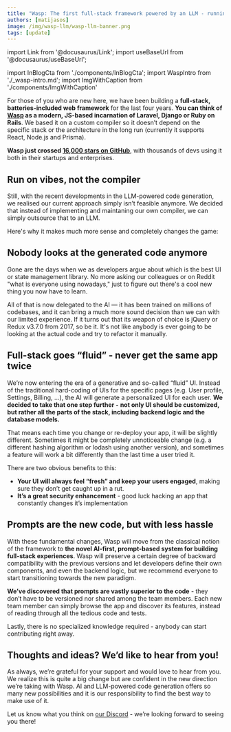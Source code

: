 ```yaml
---
title: "Wasp: The first full-stack framework powered by an LLM - running on vibes, not a compiler"
authors: [matijasos]
image: /img/wasp-llm/wasp-llm-banner.png
tags: [update]
---
```


import Link from '@docusaurus/Link';
import useBaseUrl from '@docusaurus/useBaseUrl';

import InBlogCta from './components/InBlogCta';
import WaspIntro from './_wasp-intro.md';
import ImgWithCaption from './components/ImgWithCaption'


For those of you who are new here, we have been building a **full-stack, batteries-included web framework** for the last four years. **You can think of [Wasp](https://github.com/wasp-lang/wasp) as a modern, JS-based incarnation of Laravel, Django or Ruby on Rails**. We based it on a custom compiler so it doesn’t depend on the specific stack or the architecture in the long run (currently it supports React, Node.js and Prisma).

**Wasp just crossed [16,000 stars on GitHub](https://github.com/wasp-lang/wasp)**, with thousands of devs using it both in their startups and enterprises.

## Run on vibes, not the compiler

Still, with the recent developments in the LLM-powered code generation, we realised our current approach simply isn’t feasible anymore. We decided that instead of implementing and maintaning our own compiler, we can simply outsource that to an LLM.

<ImgWithCaption
    alt="Wasp AI-first diagram"
    source="img/wasp-llm/wasp-ai-first-diagram.png"
    caption="Let's get these vibes a'goin'."
/>

Here's why it makes much more sense and completely changes the game:

## Nobody looks at the generated code anymore

<ImgWithCaption
    alt="jQuery code example"
    source="img/wasp-llm/jquery-code-example.png"
    caption="Let's face it - this is what it's gonna be."
/>

Gone are the days when we as developers argue about which is the best UI or state management library. No more asking our colleagues or on Reddit "what is everyone using nowadays," just to figure out there's a cool new thing you now have to learn.

All of that is now delegated to the AI — it has been trained on millions of codebases, and it can bring a much more sound decision than we can with our limited experience. If it turns out that its weapon of choice is jQuery or Redux v3.7.0 from 2017, so be it. It's not like anybody is ever going to be looking at the actual code and try to refactor it manually.

## Full-stack goes “fluid” - never get the same app twice

We’re now entering the era of a generative and so-called “fluid” UI. Instead of the traditional hard-coding of UIs for the specific pages (e.g. User profile, Settings, Billing, …), the AI will generate a personalized UI for each user. **We decided to take that one step further -** **not only UI should be customized, but rather all the parts of the stack, including backend logic and the database models.**

That means each time you change or re-deploy your app, it will be slightly different. Sometimes it might be completely unnoticeable change (e.g. a different hashing algorithm or lodash using another version), and sometimes a feature will work a bit differently than the last time a user tried it.

There are two obvious benefits to this:

- **Your UI will always feel “fresh” and keep your users engaged**, making sure they don’t get caught up in a rut.
- **It’s a great security enhancement** - good luck hacking an app that constantly changes it’s implementation

## Prompts are the new code, but with less hassle

<ImgWithCaption
    alt="prompts > coe"
    source="img/wasp-llm/give-me-auth.png"
    caption="Code is so 2024. Embrace the prompt."
/>

With these fundamental changes, Wasp will move from the classical notion of the framework to **the novel AI-first, prompt-based system for building full-stack experiences**. Wasp will preserve a certain degree of backward compatibility with the previous versions and let developers define their own components, and even the backend logic, but we recommend everyone to start transitioning towards the new paradigm.

**We’ve discovered that prompts are vastly superior to the code** - they don’t have to be versioned nor shared among the team members. Each new team member can simply browse the app and discover its features, instead of reading through all the tedious code and tests.

Lastly, there is no specialized knowledge required - anybody can start contributing right away.

## Thoughts and ideas? We’d like to hear from you!

As always, we’re grateful for your support and would love to hear from you. We realize this is quite a big change but are confident in the new direction we’re taking with Wasp. AI and LLM-powered code generation offers so many new possibilities and it is our responsibility to find the best way to make use of it.

Let us know what you think on [our Discord](https://discord.gg/rzdnErX) - we’re looking forward to seeing you there!

